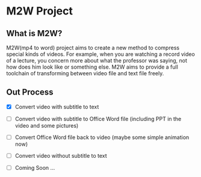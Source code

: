# M2W Project

## What is M2W?

M2W(mp4 to word) project aims to create a new method to compress special kinds of videos. For example, when you are watching a record video of a lecture, you concern more about what the professor was saying, not how does him look like or something else. M2W aims to provide a full toolchain of transforming between video file and text file freely.

## Out Process

- [x] Convert video with subtitle to text
- [ ] Convert video with subtitle to Office Word file (including PPT in the video and some pictures)
- [ ] Convert Office Word file back to video (maybe some simple animation now)
- [ ] Convert video without subtitle to text
- [ ] Coming Soon ...

